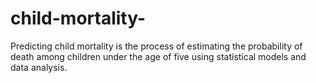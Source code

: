 # child-mortality-
Predicting child mortality is the process of estimating the probability of death among children under the age of five using statistical models and data analysis.

